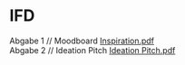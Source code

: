 # IFD 
Abgabe 1 // Moodboard [Inspiration.pdf](https://github.com/animsr/IFD/files/8332013/Inspiration.pdf) <br>
Abgabe 2 // Ideation Pitch [Ideation Pitch.pdf](https://github.com/animsr/IFD/files/8463107/Ideation.Pitch.pdf)
